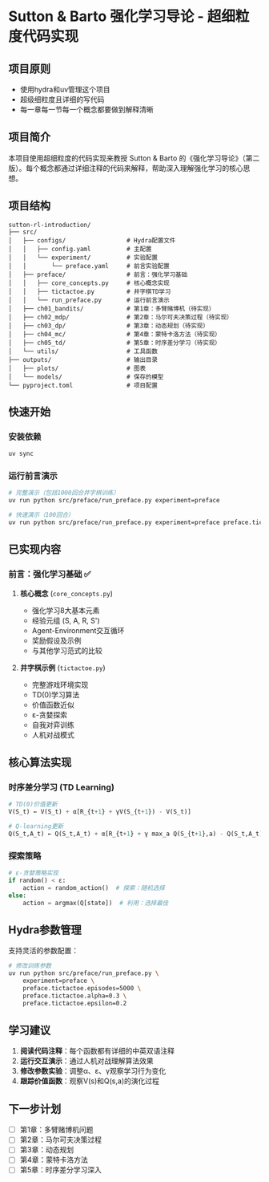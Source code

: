 # Sutton & Barto 强化学习导论 - 超细粒度代码实现

## 项目原则
- 使用hydra和uv管理这个项目
- 超级细粒度且详细的写代码
- 每一章每一节每一个概念都要做到解释清晰

## 项目简介

本项目使用超细粒度的代码实现来教授 Sutton & Barto 的《强化学习导论》（第二版）。每个概念都通过详细注释的代码来解释，帮助深入理解强化学习的核心思想。

## 项目结构

```
sutton-rl-introduction/
├── src/
│   ├── configs/                 # Hydra配置文件
│   │   ├── config.yaml          # 主配置
│   │   └── experiment/          # 实验配置
│   │       └── preface.yaml     # 前言实验配置
│   ├── preface/                 # 前言：强化学习基础
│   │   ├── core_concepts.py     # 核心概念实现
│   │   ├── tictactoe.py         # 井字棋TD学习
│   │   └── run_preface.py       # 运行前言演示
│   ├── ch01_bandits/            # 第1章：多臂赌博机（待实现）
│   ├── ch02_mdp/                # 第2章：马尔可夫决策过程（待实现）
│   ├── ch03_dp/                 # 第3章：动态规划（待实现）
│   ├── ch04_mc/                 # 第4章：蒙特卡洛方法（待实现）
│   ├── ch05_td/                 # 第5章：时序差分学习（待实现）
│   └── utils/                   # 工具函数
├── outputs/                     # 输出目录
│   ├── plots/                   # 图表
│   └── models/                  # 保存的模型
└── pyproject.toml               # 项目配置
```

## 快速开始

### 安装依赖
```bash
uv sync
```

### 运行前言演示
```bash
# 完整演示（包括1000回合井字棋训练）
uv run python src/preface/run_preface.py experiment=preface

# 快速演示（100回合）
uv run python src/preface/run_preface.py experiment=preface preface.tictactoe.episodes=100
```

## 已实现内容

### 前言：强化学习基础 ✅
1. **核心概念** (`core_concepts.py`)
   - 强化学习8大基本元素
   - 经验元组 (S, A, R, S')
   - Agent-Environment交互循环
   - 奖励假设及示例
   - 与其他学习范式的比较

2. **井字棋示例** (`tictactoe.py`)
   - 完整游戏环境实现
   - TD(0)学习算法
   - 价值函数近似
   - ε-贪婪探索
   - 自我对弈训练
   - 人机对战模式

## 核心算法实现

### 时序差分学习 (TD Learning)
```python
# TD(0)价值更新
V(S_t) ← V(S_t) + α[R_{t+1} + γV(S_{t+1}) - V(S_t)]

# Q-learning更新  
Q(S_t,A_t) ← Q(S_t,A_t) + α[R_{t+1} + γ max_a Q(S_{t+1},a) - Q(S_t,A_t)]
```

### 探索策略
```python
# ε-贪婪策略实现
if random() < ε:
    action = random_action()  # 探索：随机选择
else:
    action = argmax(Q[state])  # 利用：选择最佳
```

## Hydra参数管理

支持灵活的参数配置：
```bash
# 修改训练参数
uv run python src/preface/run_preface.py \
    experiment=preface \
    preface.tictactoe.episodes=5000 \
    preface.tictactoe.alpha=0.3 \
    preface.tictactoe.epsilon=0.2
```

## 学习建议

1. **阅读代码注释**：每个函数都有详细的中英双语注释
2. **运行交互演示**：通过人机对战理解算法效果
3. **修改参数实验**：调整α、ε、γ观察学习行为变化
4. **跟踪价值函数**：观察V(s)和Q(s,a)的演化过程

## 下一步计划

- [ ] 第1章：多臂赌博机问题
- [ ] 第2章：马尔可夫决策过程
- [ ] 第3章：动态规划
- [ ] 第4章：蒙特卡洛方法
- [ ] 第5章：时序差分学习深入